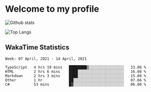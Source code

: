 # Welcome to my profile

![Github stats](https://github-readme-stats.vercel.app/api?username=xinthose&show_icons=true&theme=radical&count_private=true)

![Top Langs](https://github-readme-stats.vercel.app/api/top-langs/?username=xinthose)

## WakaTime Statistics
<!--START_SECTION:waka-->
```text
Week: 07 April, 2021 - 14 April, 2021

TypeScript   4 hrs 19 mins   ████████▒░░░░░░░░░░░░░░░░   33.08 % 
HTML         2 hrs 6 mins    ████░░░░░░░░░░░░░░░░░░░░░   16.08 % 
Markdown     2 hrs 3 mins    ████░░░░░░░░░░░░░░░░░░░░░   15.80 % 
Other        1 hr            ██░░░░░░░░░░░░░░░░░░░░░░░   07.66 % 
C#           53 mins         █▓░░░░░░░░░░░░░░░░░░░░░░░   06.80 % 
```
<!--END_SECTION:waka-->
